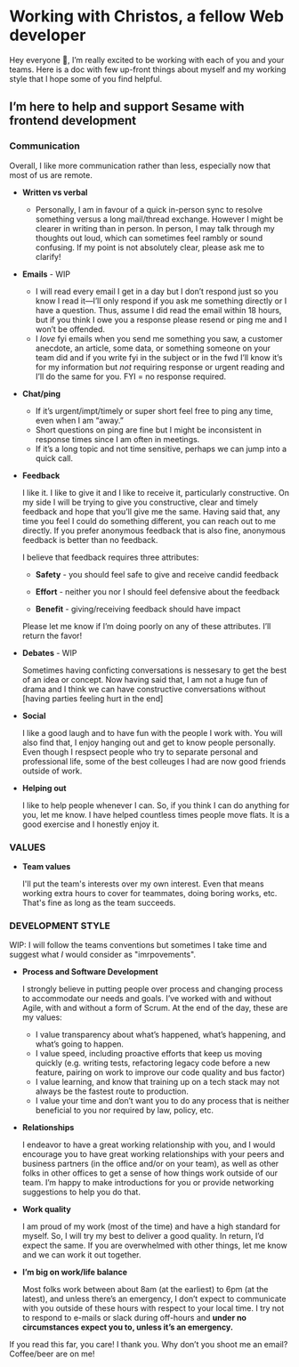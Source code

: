 # Working with Christos, a fellow Web developer

Hey everyone :wave:, I’m really excited to be working with each of you and your teams. Here is a doc with few up-front things about myself and my working style that I hope some of you find helpful.

## I’m here to help and support Sesame with frontend development

### Communication

Overall, I like more communication rather than less, especially now that most of us are remote.

* **Written vs verbal** 
  *  Personally, I am in favour of a quick in-person sync to resolve something versus a long mail/thread exchange. However I might be clearer in writing than in person. In person, I may talk through my thoughts out loud, which can sometimes feel rambly or sound confusing. If my point is not absolutely clear, please ask me to clarify!

* **Emails** - WIP
  - I will read every email I get in a day but I don’t respond just so you know I read it—I’ll only respond if you ask me something directly or I have a question. Thus, assume I did read the email within 18 hours, but if you think I owe you a response please resend or ping me and I won’t be offended.
  - I *love* fyi emails when you send me something you saw, a customer anecdote, an article, some data, or something someone on your team did and if you write fyi in the subject or in the fwd I’ll know it’s for my information but *not* requiring response or urgent reading and I’ll do the same for you. FYI = no response required.
* **Chat/ping**
  - If it’s urgent/impt/timely or super short feel free to ping any time, even when I am “away.”
  - Short questions on ping are fine but I might be inconsistent in response times since I am often in meetings.
  - If it’s a long topic and not time sensitive, perhaps we can jump into a quick call. 

* **Feedback**

  I like it. I like to give it and I like to receive it, particularly constructive. On my side I will be trying to give you constructive, clear and timely feedback and hope that you’ll give me the same. Having said that, any time you feel I could do something different, you can reach out to me directly. If you prefer anonymous feedback that is also fine, anonymous feedback is better than no feedback. 

  I believe that feedback requires three attributes:

  - **Safety** - you should feel safe to give and receive candid feedback

  - **Effort** - neither you nor I should feel defensive about the feedback

  - **Benefit** - giving/receiving feedback should have impact

  Please let me know if I’m doing poorly on any of these attributes. I’ll return the favor!

* **Debates** - WIP

  Sometimes having conficting conversations is nessesary to get the best of an idea or concept. Now having said that, I am not a huge fun of drama and I think we can have constructive conversations without [having parties feeling hurt in the end]

- **Social**

  I like a good laugh and to have fun with the people I work with. You will also find that, I enjoy hanging out and get to know people personally. Even though I respsect people who try to separate personal and professional life, some of the best colleuges I had are now good friends outside of work.

- **Helping out** 

  I like to help people whenever I can. So, if you think I can do anything for you, let me know. I have helped countless times people move flats. It is a good exercise and I honestly enjoy it.

### VALUES

- **Team values** 

  I'll put the team's interests over my own interest. Even that means working extra hours to cover for teammates, doing boring works, etc. That's fine as long as the team succeeds.

### DEVELOPMENT STYLE

WIP: I will follow the teams conventions but sometimes I take time and suggest what _I_ would consider as "imrpovements".

* **Process and Software Development**

  I strongly believe in putting people over process and changing process to accommodate our needs and goals. I’ve worked with and without Agile, with and without a form of Scrum. At the end of the day, these are my values:

  * I value transparency about what’s happened, what’s happening, and what’s going to happen.
  * I value speed, including proactive efforts that keep us moving quickly (e.g. writing tests, refactoring legacy code before a new feature, pairing on work to improve our code quality and bus factor)
  * I value learning, and know that training up on a tech stack may not always be the fastest route to production.
  * I value your time and don’t want you to do any process that is neither beneficial to you nor required by law, policy, etc.

* **Relationships**

  I endeavor to have a great working relationship with you, and I would encourage you to have great working relationships with your peers and business partners (in the office and/or on your team), as well as other folks in other offices to get a sense of how things work outside of our team. I’m happy to make introductions for you or provide networking suggestions to help you do that.

* **Work quality**

  I am proud of my work (most of the time) and have a high standard for myself. So, I will try my best to deliver a good quality. In return, I’d expect the same. If you are overwhelmed with other things, let me know and we can work it out together.

* **I’m big on work/life balance**

  Most folks work between about 8am (at the earliest) to 6pm (at the latest), and unless there’s an emergency, I don’t expect to communicate with you outside of these hours with respect to your local time. I try not to respond to e-mails or slack during off-hours and **under no circumstances expect you to, unless it’s an emergency.**



If you read this far, you care! I thank you. Why don’t you shoot me an email? Coffee/beer are on me!
